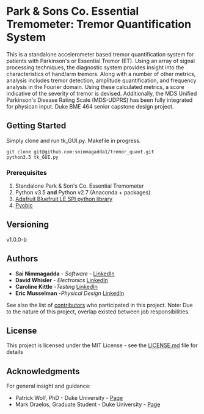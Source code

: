 # Park & Sons Co. Essential Tremometer: Tremor Quantification System

This is a standalone accelerometer based tremor quantification system for patients with Parkinson's or Essential Tremor (ET). Using an array of signal processing techniques, the diagnostic system provides insight into the characteristics of hand/arm tremors. Along with a number of other metrics, analysis includes tremor detection, amplitude quantification, and frequency analysis in the Fourier domain. Using these calculated metrics, a score indicative of the severity of tremor is devised. Additionally, the MDS Unified Parkinson's Disease Rating Scale (MDS-UDPRS) has been fully integrated for physican input. Duke BME 464 senior capstone design project.  

## Getting Started

Simply clone and run tk_GUI.py. Makefile in progress.
```
git clone git@github.com:snimmagadda1/tremor_quant.git
python3.5 tk_GUI.py
```

### Prerequisites
1. Standalone Park & Son's Co. Essential Tremometer
2. Python v3.5 **and** Python v2.7 (Anaconda + packages)
3. [Adafruit Bluefruit LE SPI python library](https://github.com/adafruit/Adafruit_Python_BluefruitLE)
4. [Pyobjc](https://pythonhosted.org/pyobjc/install.html)

## Versioning

v1.0.0-b

## Authors

* **Sai Nimmagadda** - *Software* - [LinkedIn](https://www.linkedin.com/in/sainimmagadda)
* **David Whisler** - *Electronics* [LinkedIn](https://www.linkedin.com/in/david-whisler-5bb375104)
* **Caroline Kittle** -*Testing* [LinkedIn](https://www.linkedin.com/in/carolinekittle)
* **Eric Musselman** -*Physical Design* [LinkedIn](https://www.linkedin.com/in/ericmusselman)

See also the list of [contributors](https://github.com/your/project/contributors) who participated in this project.
Note: Due to the nature of this project, overlap existed between job responsibilities. 
## License

This project is licensed under the MIT License - see the [LICENSE.md](LICENSE.md) file for details

## Acknowledgments
For general insight and guidance: 
* Patrick Wolf, PhD - Duke University - [Page](http://bme.duke.edu/faculty/patrick-wolf)
* Mark Draelos, Graduate Student - Duke University - [Page](https://biophotonics.bme.duke.edu/content/draelos)

